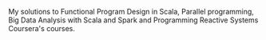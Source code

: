 My solutions to Functional Program Design in Scala, Parallel programming, Big Data Analysis with Scala and Spark and Programming Reactive Systems Coursera's courses.
